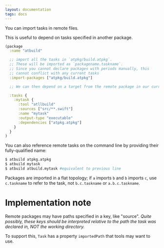 ```yaml
---
layout: documentation
tags: docs
---
```


You can import tasks in remote files.

This is useful to depend on tasks specified in another package.

```clojure
(package
  :name "atbuild"

  ;; import all the tasks in `atpkg/build.atpkg`.
  ;; These will be imported as `packagename.taskname`.
  ;; Since you cannot declare packages with periods manually, this 
  ;; cannot conflict with any current tasks
  :import-packages ["atpkg/build.atpkg"]

  ;; We can then depend on a target from the remote package in our current one

  :tasks {
    :mytask {
      :tool "atllbuild"
      :sources ["src/**.swift"]
      :name "mytask"
      :output-type "executable"
      :dependencies ["atpkg.atpkg"]
    }
  }
)
```

You can also reference remote tasks on the command line by providing their fully-qualified name:

```bash
$ atbuild atpkg.atpkg
$ atbuild mytask
$ atbuild atbuild.mytask #equivalent to previous line
```

Packages are imported in a flat topology; if `a` imports `b` and `b` imports `c`, use `c.taskname` to refer to the task, not `b.c.taskname` or `a.b.c.taskname`.

# Implementation note

Remote packages may have paths specified in a key, like "source".  *Quite possibly, these keys should be interpreted relative to the path the task was declared in, NOT the working directory.*

To support this, `Task` has a property `importedPath` that tools may want to use.